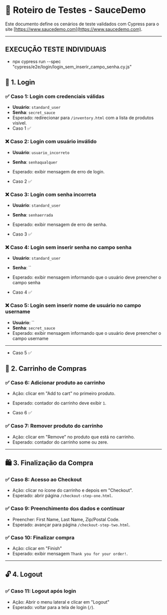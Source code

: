 # 🧪 Roteiro de Testes - SauceDemo

Este documento define os cenários de teste validados com Cypress para o site [https://www.saucedemo.com](https://www.saucedemo.com).

---
## EXECUÇÃO TESTE INDIVIDUAIS 

- npx cypress run --spec "cypress/e2e/login/login_sem_inserir_campo_senha.cy.js" 


## 🔐 1. Login

### ✅ Caso 1: Login com credenciais válidas
- **Usuário**: `standard_user`
- **Senha**: `secret_sauce`
- Esperado: redirecionar para `/inventory.html` com a lista de produtos visível.
- Caso 1 ✅

### ❌ Caso 2: Login com usuário inválido
- **Usuário**: `usuario_incorreto`
- **Senha**: `senhaqualquer`
- Esperado: exibir mensagem de erro de login.

- Caso 2 ✅

### ❌ Caso 3: Login com senha incorreta
- **Usuário**: `standard_user`
- **Senha**: `senhaerrada`
- Esperado: exibir mensagem de erro de senha.

- Caso 3 ✅

### ❌ Caso 4: Login sem inserir  senha no campo senha
- **Usuário**: `standard_user`
- **Senha**: ``
- Esperado: exibir mensagem informando que o usuário deve preencher o campo senha

- Caso 4 ✅

### ❌ Caso 5: Login sem inserir nome de usuário no campo username
- **Usuário**: ``
- **Senha**: `secret_sauce`
- Esperado: exibir mensagem informando que o usuário deve preencher o campo username
---
- Caso 5 ✅

## 🛒 2. Carrinho de Compras

### ✅ Caso 6: Adicionar produto ao carrinho
- Ação: clicar em "Add to cart" no primeiro produto.
- Esperado: contador do carrinho deve exibir `1`.

- Caso 6 ✅

### ✅ Caso 7: Remover produto do carrinho
- Ação: clicar em "Remove" no produto que está no carrinho.
- Esperado: contador do carrinho some ou zere.

---

## 🛍️ 3. Finalização da Compra

### ✅ Caso 8: Acesso ao Checkout
- Ação: clicar no ícone do carrinho e depois em "Checkout".
- Esperado: abrir página `/checkout-step-one.html`.

### ✅ Caso 9: Preenchimento dos dados e continuar
- Preencher: First Name, Last Name, Zip/Postal Code.
- Esperado: avançar para página `/checkout-step-two.html`.

### ✅ Caso 10: Finalizar compra
- Ação: clicar em "Finish"
- Esperado: exibir mensagem `Thank you for your order!`.

---

## 🔓 4. Logout

### ✅ Caso 11: Logout após login
- Ação: Abrir o menu lateral e clicar em "Logout"
- Esperado: voltar para a tela de login (`/`).
